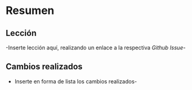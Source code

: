 # Resumen
## Lección
-Inserte lección aquí, realizando un enlace a la respectiva *Github Issue*-

## Cambios realizados
-  Inserte en forma de lista los cambios realizados-
